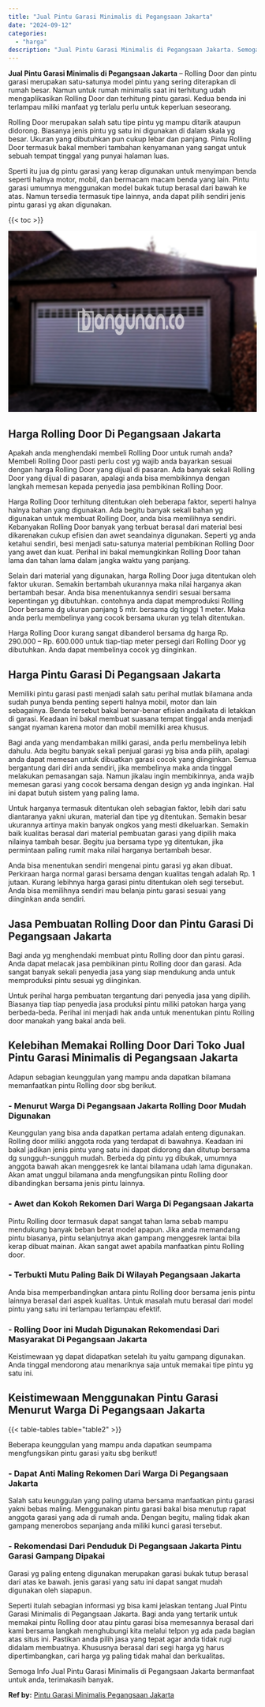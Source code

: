 ```yaml
---
title: "Jual Pintu Garasi Minimalis di Pegangsaan Jakarta"
date: "2024-09-12"
categories: 
  - "harga"
description: "Jual Pintu Garasi Minimalis di Pegangsaan Jakarta. Semoga Info Jual Pintu Garasi Minimalis di Pegangsaan Jakarta bermanfaat untuk anda, terimakasih banyak...."
---
```


**Jual Pintu Garasi Minimalis di Pegangsaan Jakarta** – Rolling Door dan pintu garasi merupakan satu-satunya model pintu yang sering diterapkan di rumah besar. Namun untuk rumah minimalis saat ini terhitung udah mengaplikasikan Rolling Door dan terhitung pintu garasi. Kedua benda ini terlampau miliki manfaat yg terlalu perlu untuk keperluan seseorang.

Rolling Door merupakan salah satu tipe pintu yg mampu ditarik ataupun didorong. Biasanya jenis pintu yg satu ini digunakan di dalam skala yg besar. Ukuran yang dibutuhkan pun cukup lebar dan panjang. Pintu Rolling Door termasuk bakal memberi tambahan kenyamanan yang sangat untuk sebuah tempat tinggal yang punyai halaman luas.

Sperti itu jua dg pintu garasi yang kerap digunakan untuk menyimpan benda seperti halnya motor, mobil, dan bermacam macam benda yang lain. Pintu garasi umumnya menggunakan model bukak tutup berasal dari bawah ke atas. Namun tersedia termasuk tipe lainnya, anda dapat pilih sendiri jenis pintu garasi yg akan digunakan.

{{< toc >}}

![Jual Pintu Garasi Minimalis di Pegangsaan Jakarta](/images/pintu-garasi-27.png)

## Harga Rolling Door Di Pegangsaan Jakarta

Apakah anda menghendaki membeli Rolling Door untuk rumah anda? Membeli Rolling Door pasti perlu cost yg wajib anda bayarkan sesuai dengan harga Rolling Door yang dijual di pasaran. Ada banyak sekali Rolling Door yang dijual di pasaran, apalagi anda bisa membikinnya dengan langkah memesan kepada penyedia jasa pembikinan Rolling Door.

Harga Rolling Door terhitung ditentukan oleh beberapa faktor, seperti halnya halnya bahan yang digunakan. Ada begitu banyak sekali bahan yg digunakan untuk membuat Rolling Door, anda bisa memilihnya sendiri. Kebanyakan Rolling Door banyak yang terbuat berasal dari material besi dikarenakan cukup efisien dan awet seandainya digunakan. Seperti yg anda ketahui sendiri, besi menjadi satu-satunya material pembikinan Rolling Door yang awet dan kuat. Perihal ini bakal memungkinkan Rolling Door tahan lama dan tahan lama dalam jangka waktu yang panjang.

Selain dari material yang digunakan, harga Rolling Door juga ditentukan oleh faktor ukuran. Semakin bertambah ukurannya maka nilai harganya akan bertambah besar. Anda bisa menentukannya sendiri sesuai bersama kepentingan yg dibutuhkan. contohnya anda dapat memproduksi Rolling Door bersama dg ukuran panjang 5 mtr. bersama dg tinggi 1 meter. Maka anda perlu membelinya yang cocok bersama ukuran yg telah ditentukan.

Harga Rolling Door kurang sangat dibanderol bersama dg harga Rp. 290.000 – Rp. 600.000 untuk tiap-tiap meter persegi dari Rolling Door yg dibutuhkan. Anda dapat membelinya cocok yg diinginkan.

## Harga Pintu Garasi Di Pegangsaan Jakarta

Memiliki pintu garasi pasti menjadi salah satu perihal mutlak bilamana anda sudah punya benda penting seperti halnya mobil, motor dan lain sebagainya. Benda tersebut bakal benar-benar efisien andaikata di letakkan di garasi. Keadaan ini bakal membuat suasana tempat tinggal anda menjadi sangat nyaman karena motor dan mobil memiliki area khusus.

Bagi anda yang mendambakan miliki garasi, anda perlu membelinya lebih dahulu. Ada begitu banyak sekali penjual garasi yg bisa anda pilih, apalagi anda dapat memesan untuk dibuatkan garasi cocok yang diinginkan. Semua bergantung dari diri anda sendiri, jika membelinya maka anda tinggal melakukan pemasangan saja. Namun jikalau ingin membikinnya, anda wajib memesan garasi yang cocok bersama dengan design yg anda inginkan. Hal ini dapat butuh sistem yang paling lama.

Untuk harganya termasuk ditentukan oleh sebagian faktor, lebih dari satu diantaranya yakni ukuran, material dan tipe yg ditentukan. Semakin besar ukurannya artinya makin banyak ongkos yang mesti dikeluarkan. Semakin baik kualitas berasal dari material pembuatan garasi yang dipilih maka nilainya tambah besar. Begitu jua bersama type yg ditentukan, jika permintaan paling rumit maka nilai harganya bertambah besar.

Anda bisa menentukan sendiri mengenai pintu garasi yg akan dibuat. Perkiraan harga normal garasi bersama dengan kualitas tengah adalah Rp. 1 jutaan. Kurang lebihnya harga garasi pintu ditentukan oleh segi tersebut. Anda bisa memilihnya sendiri mau belanja pintu garasi sesuai yang diinginkan anda sendiri.

## Jasa Pembuatan Rolling Door dan Pintu Garasi Di Pegangsaan Jakarta

Bagi anda yg menghendaki membuat pintu Rolling door dan pintu garasi. Anda dapat melacak jasa pembikinan pintu Rolling door dan garasi. Ada sangat banyak sekali penyedia jasa yang siap mendukung anda untuk memproduksi pintu sesuai yg diinginkan.

Untuk perihal harga pembuatan tergantung dari penyedia jasa yang dipilih. Biasanya tiap tiap penyedia jasa produksi pintu miliki patokan harga yang berbeda-beda. Perihal ini menjadi hak anda untuk menentukan pintu Rolling door manakah yang bakal anda beli.

## Kelebihan Memakai Rolling Door Dari Toko Jual Pintu Garasi Minimalis di Pegangsaan Jakarta

Adapun sebagian keunggulan yang mampu anda dapatkan bilamana memanfaatkan pintu Rolling door sbg berikut.

### \- Menurut Warga Di Pegangsaan Jakarta Rolling Door Mudah Digunakan

Keunggulan yang bisa anda dapatkan pertama adalah enteng digunakan. Rolling door miliki anggota roda yang terdapat di bawahnya. Keadaan ini bakal jadikan jenis pintu yang satu ini dapat didorong dan ditutup bersama dg sungguh-sungguh mudah. Berbeda dg pintu yg dibukak, umumnya anggota bawah akan menggesrek ke lantai bilamana udah lama digunakan. Akan amat unggul bilamana anda mengfungsikan pintu Rolling door dibandingkan bersama jenis pintu lainnya.

### \- Awet dan Kokoh Rekomen Dari Warga Di Pegangsaan Jakarta

Pintu Rolling door termasuk dapat sangat tahan lama sebab mampu mendukung banyak beban berat model apapun. Jika anda memandang pintu biasanya, pintu selanjutnya akan gampang menggesrek lantai bila kerap dibuat mainan. Akan sangat awet apabila manfaatkan pintu Rolling door.

### \- Terbukti Mutu Paling Baik Di Wilayah Pegangsaan Jakarta

Anda bisa memperbandingkan antara pintu Rolling door bersama jenis pintu lainnya berasal dari aspek kualitas. Untuk masalah mutu berasal dari model pintu yang satu ini terlampau terlampau efektif.

### \- Rolling Door ini Mudah Digunakan Rekomendasi Dari Masyarakat Di Pegangsaan Jakarta

Keistimewaan yg dapat didapatkan setelah itu yaitu gampang digunakan. Anda tinggal mendorong atau menariknya saja untuk memakai tipe pintu yg satu ini.

## Keistimewaan Menggunakan Pintu Garasi Menurut Warga Di Pegangsaan Jakarta

{{< table-tables table="table2" >}}

Beberapa keunggulan yang mampu anda dapatkan seumpama mengfungsikan pintu garasi yaitu sbg berikut!

### \- Dapat Anti Maling Rekomen Dari Warga Di Pegangsaan Jakarta

Salah satu keunggulan yang paling utama bersama manfaatkan pintu garasi yakni bebas maling. Menggunakan pintu garasi bakal bisa menutup rapat anggota garasi yang ada di rumah anda. Dengan begitu, maling tidak akan gampang menerobos sepanjang anda miliki kunci garasi tersebut.

### \- Rekomendasi Dari Penduduk Di Pegangsaan Jakarta Pintu Garasi Gampang Dipakai

Garasi yg paling enteng digunakan merupakan garasi bukak tutup berasal dari atas ke bawah. jenis garasi yang satu ini dapat sangat mudah digunakan oleh siapapun.

Seperti itulah sebagian informasi yg bisa kami jelaskan tentang Jual Pintu Garasi Minimalis di Pegangsaan Jakarta. Bagi anda yang tertarik untuk memakai pintu Rolling door atau pintu garasi bisa memesannya berasal dari kami bersama langkah menghubungi kita melalui telpon yg ada pada bagian atas situs ini. Pastikan anda pilih jasa yang tepat agar anda tidak rugi didalam membuatnya. Khususnya berasal dari segi harga yg harus dipertimbangkan, cari harga yg paling tidak mahal dan berkualitas.

Semoga Info Jual Pintu Garasi Minimalis di Pegangsaan Jakarta bermanfaat untuk anda, terimakasih banyak.

**Ref by:** [Pintu Garasi Minimalis Pegangsaan Jakarta](https://id.wikipedia.org/wiki/Pintu)
